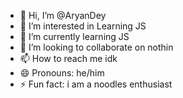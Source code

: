 - 👋 Hi, I’m @AryanDey
- 👀 I’m interested in Learning JS
- 🌱 I’m currently learning JS
- 💞️ I’m looking to collaborate on nothin
- 📫 How to reach me idk
- 😄 Pronouns: he/him
- ⚡ Fun fact: i am a noodles enthusiast

<!---
AryanDey/AryanDey is a ✨ special ✨ repository because its `README.md` (this file) appears on your GitHub profile.
You can click the Preview link to take a look at your changes.
--->
